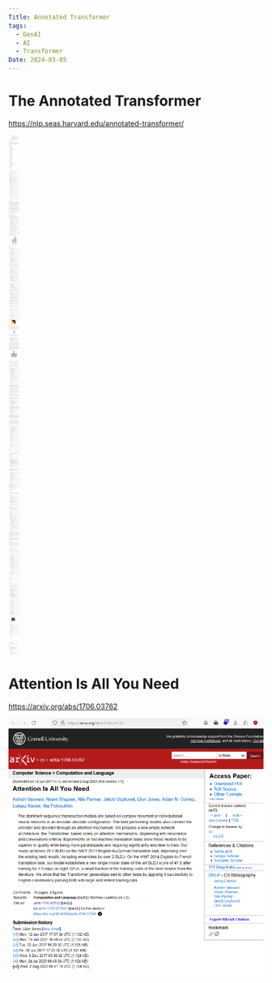 ```yaml
---
Title: Annotated Transformer
tags:
  - GenAI
  - AI
  - Transformer
Date: 2024-03-05
---
```


# The Annotated Transformer


https://nlp.seas.harvard.edu/annotated-transformer/

![](_asset/2024-02-25_attantiontransformer_image_1.png)

# Attention Is All You Need
https://arxiv.org/abs/1706.03762



![](_asset/2024-02-25_attantiontransformer_image_2.png)